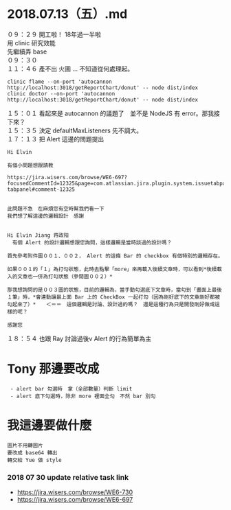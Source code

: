 # 2018.07.13（五）.md

０９：２９ 開工啦！ 18年過一半啦  
用 clinic 研究效能  
先繼續弄 base  
０９：３０  
１１：４６ 產不出 火圖 ... 不知道從何處理起。  
```
clinic flame --on-port 'autocannon http://localhost:3018/getReportChart/donut' -- node dist/index
clinic doctor --on-port 'autocannon http://localhost:3018/getReportChart/donut' -- node dist/index
```
１５：０１ 看起來是 autocannon 的議題了　並不是 NodeJS 有 error。那我接下來？  
１５：３５ 決定 defaultMaxListeners 先不調大。  
１７：１３ 把 Alert 這邊的問題提出  
```
Hi Elvin

有個小問題想跟請教

https://jira.wisers.com/browse/WE6-697?focusedCommentId=12325&page=com.atlassian.jira.plugin.system.issuetabpanels%3Acomment-tabpanel#comment-12325


此問題不急　在麻煩您有空時幫我們看一下
我們想了解這邊的邏輯設計　感謝


Hi Elvin Jiang 蒋政阳 
　有個 Alert 的設計邏輯想跟您詢問，這樣邏輯是當時談過的設計嗎？

首先參考附件圖００１、００２， Alert 的這條 Bar 的 checkbox 有個特別的邏輯存在。

如果００１的「１」為打勾狀態，此時去點擊「more」來再載入後續文章時，可以看到*後續載入的文章也一併為打勾狀態（參閱圖００２）*

那我想詢問的是００３圖的狀態，目前的邏輯為，當手動勾選底下文章時，當勾到「畫面上最後１筆」時，*會連動讓最上面 Bar 上的 CheckBox 一起打勾（因為剛好底下的文章剛好都被勾起來了）*　　＜＝＝　這個邏輯是討論、設計過的嗎？　還是這種行為只是開發剛好做成這樣的呢？

感謝您
```

１８：５４ 也跟 Ray 討論過後v
Alert 的行為簡單為主  

# Tony 那邊要改成
```
 - alert bar 勾選時　拿（全部數量）判斷 limit
 - alert 底下勾選時，除非 more 裡面全勾　不然 bar 別勾
```

# 我這邊要做什麼
```
圖片不用轉圖片
要改成 base64 轉出
轉交給 Yue 做 style
```

### 2018 07 30 update relative task link
 - https://jira.wisers.com/browse/WE6-730  
 - https://jira.wisers.com/browse/WE6-697  
